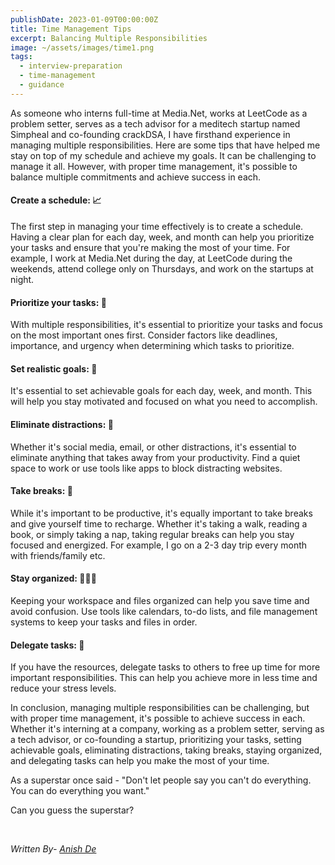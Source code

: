 ```yaml
---
publishDate: 2023-01-09T00:00:00Z
title: Time Management Tips
excerpt: Balancing Multiple Responsibilities
image: ~/assets/images/time1.png
tags:
  - interview-preparation
  - time-management
  - guidance
---
```


As someone who interns full-time at Media.Net, works at LeetCode as a problem setter, serves as a tech advisor for a meditech startup named Simpheal and co-founding crackDSA, I have firsthand experience in managing multiple responsibilities. Here are some tips that have helped me stay on top of my schedule and achieve my goals. It can be challenging to manage it all. However, with proper time management, it's possible to balance multiple commitments and achieve success in each.

#### Create a schedule: 📈
The first step in managing your time effectively is to create a schedule. Having a clear plan for each day, week, and month can help you prioritize your tasks and ensure that you're making the most of your time. For example, I work at Media.Net during the day, at LeetCode during the weekends, attend college only on Thursdays, and work on the startups at night.

#### Prioritize your tasks: 📌
With multiple responsibilities, it's essential to prioritize your tasks and focus on the most important ones first. Consider factors like deadlines, importance, and urgency when determining which tasks to prioritize.

#### Set realistic goals: 🎯
It's essential to set achievable goals for each day, week, and month. This will help you stay motivated and focused on what you need to accomplish.

#### Eliminate distractions: 💯
Whether it's social media, email, or other distractions, it's essential to eliminate anything that takes away from your productivity. Find a quiet space to work or use tools like apps to block distracting websites.

#### Take breaks: 📍
While it's important to be productive, it's equally important to take breaks and give yourself time to recharge. Whether it's taking a walk, reading a book, or simply taking a nap, taking regular breaks can help you stay focused and energized. For example, I go on a 2-3 day trip every month with friends/family etc.

#### Stay organized: 👨🏻‍💻
Keeping your workspace and files organized can help you save time and avoid confusion. Use tools like calendars, to-do lists, and file management systems to keep your tasks and files in order.

#### Delegate tasks: 🚀
If you have the resources, delegate tasks to others to free up time for more important responsibilities. This can help you achieve more in less time and reduce your stress levels.

In conclusion, managing multiple responsibilities can be challenging, but with proper time management, it's possible to achieve success in each. Whether it's interning at a company, working as a problem setter, serving as a tech advisor, or co-founding a startup, prioritizing your tasks, setting achievable goals, eliminating distractions, taking breaks, staying organized, and delegating tasks can help you make the most of your time.

As a superstar once said - "Don't let people say you can't do everything. You can do everything you want."
 
Can you guess the superstar?

<br/>

*Written By- [Anish De](https://www.linkedin.com/in/anish-de-1b090a193/)*